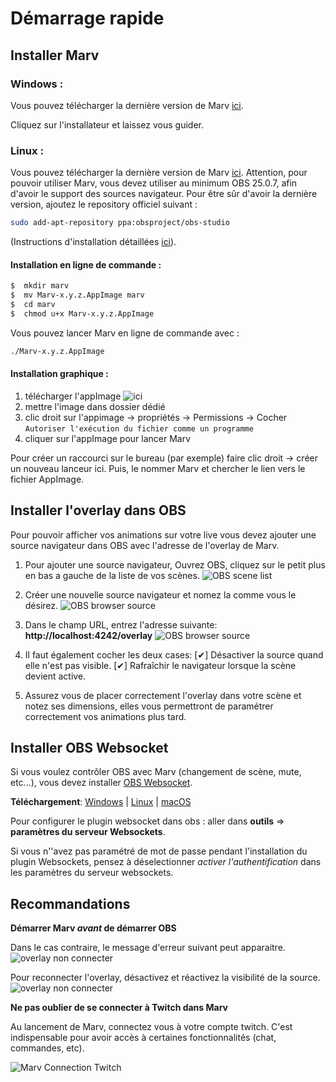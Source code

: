 # Démarrage rapide

## Installer Marv

### Windows :
Vous pouvez télécharger la dernière version de Marv [ici](https://github.com/skarab42/marv/releases/download/v1.7.0/Marv-Setup-1.7.0.exe).

Cliquez sur l'installateur et laissez vous guider.



### Linux :

Vous pouvez télécharger la dernière version de Marv [ici](https://github.com/skarab42/marv/releases/download/v1.7.0/Marv-1.7.0.AppImage). Attention, pour pouvoir utiliser Marv, vous devez utiliser au minimum OBS 25.0.7, afin d'avoir le support des sources navigateur.  Pour être sûr d'avoir la dernière version, ajoutez le repository officiel suivant : 

```bash
sudo add-apt-repository ppa:obsproject/obs-studio
```

(Instructions d'installation détaillées [ici](https://obsproject.com/wiki/install-instructions#linux)).


#### Installation en ligne de commande :

```bash
$  mkdir marv
$  mv Marv-x.y.z.AppImage marv
$  cd marv
$  chmod u+x Marv-x.y.z.AppImage
```

Vous pouvez lancer Marv en ligne de commande avec :

```bash
./Marv-x.y.z.AppImage
```

#### Installation graphique :

1. télécharger l'appImage ![ici](https://github.com/skarab42/marv/releases/download/v1.7.0/Marv-1.7.0.AppImage)
2. mettre l'image dans dossier dédié
3. clic droit sur l'appimage -> propriétés -> Permissions -> Cocher `Autoriser l'exécution du fichier comme un programme`
4. cliquer sur l'appImage pour lancer Marv


Pour créer un raccourci sur le bureau (par exemple) faire clic droit -> créer un nouveau lanceur ici. Puis, le nommer Marv et chercher le lien vers le fichier AppImage.


## Installer l'overlay dans OBS

Pour pouvoir afficher vos animations sur votre live vous devez ajouter une source navigateur dans OBS avec l'adresse de l'overlay de Marv.

1. Pour ajouter une source navigateur, Ouvrez OBS, cliquez sur le petit plus en bas a gauche de la liste de vos scènes.
   ![OBS scene list](/assets/images/docs/obs_scene_list.png)

2. Créer une nouvelle source navigateur et nomez la comme vous le désirez.
   ![OBS browser source](/assets/images/docs/obs_create_browser_source.png)

3. Dans le champ URL, entrez l'adresse suivante: **http://localhost:4242/overlay**
   ![OBS browser source](/assets/images/docs/obs_browser_source_config.png)

4. Il faut également cocher les deux cases:
   [✔] Désactiver la source quand elle n'est pas visible.
   [✔] Rafraîchir le navigateur lorsque la scène devient active.
   
5. Assurez vous de placer correctement l'overlay dans votre scène et notez ses dimensions, elles vous permettront de paramétrer correctement vos animations plus tard.


## Installer OBS Websocket

Si vous voulez contrôler OBS avec Marv (changement de scène, mute, etc...), vous devez installer [OBS Websocket](https://obsproject.com/forum/resources/obs-websocket-remote-control-obs-studio-from-websockets.466/).

**Téléchargement**: [Windows](https://github.com/Palakis/obs-websocket/releases/download/4.8.0/obs-websocket-4.8.0-Windows-Installer.exe) | [Linux](https://github.com/Palakis/obs-websocket/releases/download/4.8.0/obs-websocket-4.8.0-1_amd64.deb) | [macOS](https://github.com/Palakis/obs-websocket/releases/download/4.8.0/obs-websocket-4.8.0-macOS.pkg)

Pour configurer le plugin websocket dans obs : aller dans **outils** => **paramètres du serveur Websockets**.

Si vous n''avez pas paramétré de mot de passe pendant l'installation du plugin Websockets, pensez à déselectionner *activer l'authentification* dans les paramètres du serveur websockets.

## Recommandations

**Démarrer Marv _avant_ de démarrer OBS**

Dans le cas contraire, le message d'erreur suivant peut apparaitre.
![overlay non connecter](/assets/images/docs/overlay_disconnected_message.png)

Pour reconnecter l'overlay, désactivez et réactivez la visibilité de la source.
![overlay non connecter](/assets/images/docs/toggle_scene_visibility.png)


**Ne pas oublier de se connecter à Twitch dans Marv**

Au lancement de Marv, connectez vous à votre compte twitch. C'est indispensable pour avoir accès à certaines fonctionnalités (chat, commandes, etc).

![Marv Connection Twitch](/assets/images/docs/Marv_Connection_Twitch.png)

